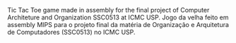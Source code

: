 Tic Tac Toe game made in assembly for the final project of Computer Architeture and Organization SSC0513 at ICMC USP.
Jogo da velha feito em assembly MIPS para o projeto final da matéria de Organização e Arquitetura de Computadores (SSC0513) no ICMC USP.
